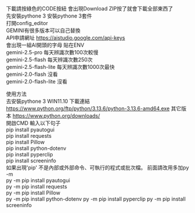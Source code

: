 下載請按綠色的CODE按紐 會出現Download ZIP按了就會下載全部東西了  
先安裝pythone 3  安裝pythone 3套件  
打開config_editor  
GEMINI有很多版本可以自己替換   
API申請網址  https://aistudio.google.com/api-keys  
會出現一組AI開頭的字母 貼在ENV  
gemini-2.5-pro          每天辨識次數100次較慢    
gemini-2.5-flash        每天辨識次數250次  
gemini-2.5-flash-lite   每天辨識次數1000次最快  
gemini-2.0-flash        沒看  
gemini-2.0-flash-lite   沒看  
    
    
使用方法          
去安裝pythone 3 WIN11.10 下載連結 https://www.python.org/ftp/python/3.13.6/python-3.13.6-amd64.exe 其它版本 https://www.python.org/downloads/  
開啟CMD 輸入以下句子  
pip install pyautogui  
pip install requests  
pip install Pillow  
pip install python-dotenv  
pip install pyperclip  
pip install screeninfo  
如果出現'pip' 不是內部或外部命令、可執行的程式或批次檔。 前面請改用多加py -m  
py -m pip install pyautogui  
py -m pip install requests  
py -m pip install Pillow  
py -m pip install python-dotenv 
py -m pip install pyperclip 
py -m pip install screeninfo  
